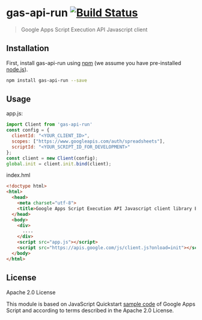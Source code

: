# gas-api-run  [![Build Status][travis-image]][travis-url]

> Google Apps Script Execution API Javascript client

## Installation

First, install gas-api-run using [npm](https://www.npmjs.com/) (we assume you have pre-installed [node.js](https://nodejs.org/)).

```bash
npm install gas-api-run --save
```

## Usage

app.js:
```js
import Client from 'gas-api-run'
const config = {
  clientId: "<YOUR_CLIENT_ID>",
  scopes: ["https://www.googleapis.com/auth/spreadsheets"],
  scriptId: "<YOUR_SCRIPT_ID_FOR_DEVELOPMENT>"
};
const client = new Client(config);
global.init = client.init.bind(client);
```

index.hml
```html
<!doctype html>
<html>
  <head>
    <meta charset="utf-8">
    <title>Google Apps Script Execution API Javascript client library Example</title>
  </head>
  <body>
    <div>
      ....
    </div>
    <script src="app.js"></script>
    <script src="https://apis.google.com/js/client.js?onload=init"></script>
  </body>
</html>
```

## License

Apache 2.0 License

This module is based on JavaScript Quickstart [sample code](https://developers.google.com/apps-script/guides/rest/quickstart/js) of Google Apps Script and according to terms described in the Apache 2.0 License.

[travis-image]: https://travis-ci.org/fossamagna/gas-api-run.svg?branch=master
[travis-url]: ps://travis-ci.org/fossamagna/gas-api-run
